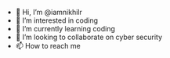 - 👋 Hi, I’m @iamnikhilr
- 👀 I’m interested in coding
- 🌱 I’m currently learning coding
- 💞️ I’m looking to collaborate on cyber security
- 📫 How to reach me 

<!---
iamnikhilr/iamnikhilr is a ✨ special ✨ repository because its `README.md` (this file) appears on your GitHub profile.
You can click the Preview link to take a look at your changes.
--->
